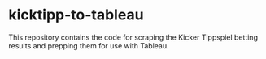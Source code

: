 # kicktipp-to-tableau
This repository contains the code for scraping the Kicker Tippspiel betting results and prepping them for use with Tableau.
